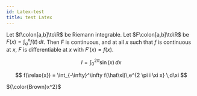 ```yaml
---
id: Latex-test
title: test Latex
---
```


Let $f\colon[a,b]\to\R$ be Riemann integrable. Let $F\colon[a,b]\to\R$ be
$F(x)=\int_{a}^{x} f(t)\,dt$. Then $F$ is continuous, and at all $x$ such that
$f$ is continuous at $x$, $F$ is differentiable at $x$ with $F'(x)=f(x)$.

$$
I = \int_0^{2\pi} \sin(x)\,dx
$$

$$
f(\relax{x}) = \int_{-\infty}^\infty
    f(\hat\xi)\,e^{2 \pi i \xi x}
    \,d\xi
$$

${\color{Brown}x^2}$